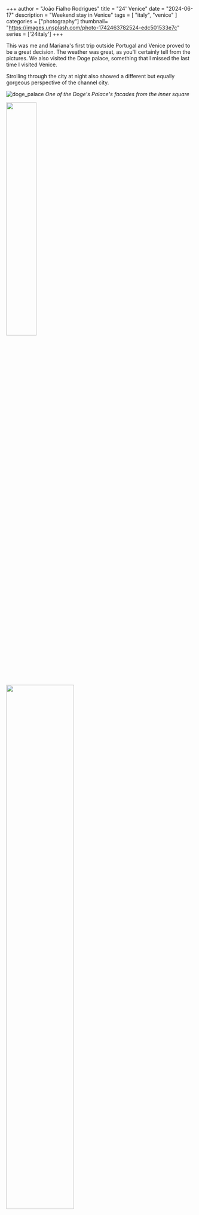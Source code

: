 +++
author = "João Fialho Rodrigues"
title = "24' Venice"
date = "2024-06-17"
description = "Weekend stay in Venice"
tags = [
    "italy", "venice"
]
categories = ["photography"]
thumbnail= "https://images.unsplash.com/photo-1742463782524-edc501533e7c"
series = ['24italy']
+++

This was me and Mariana's first trip outside Portugal and Venice proved to be a great decision. The weather was great, as you'll certainly tell from the pictures. We also visited the Doge palace, something that I missed the last time I visited Venice.

Strolling through the city at night also showed a different but equally gorgeous perspective of the channel city.

![doge_palace](https://images.unsplash.com/photo-1742463782524-edc501533e7c)
*One of the Doge's Palace's facades from the inner square*

<div class="image-row">
    <img src="https://images.unsplash.com/photo-1742463782549-616605248729" width="40%"/>
    <img src="https://images.unsplash.com/photo-1742463768499-864f0414e008" width="60%"/>
</div>

*Statue of Adam, by Antonio Rizzo*

*View of the Doge's Palace from St Mark's Square*


<div class="image-row">
    <img src="https://images.unsplash.com/photo-1742463768589-ecd1087ec55b" width="48%"/>
    <img src="https://images.unsplash.com/photo-1742463768749-7fc0438bbb3c" width="52%"/>
</div>

*Boat riders. I like the left one specially for its composition.*

<div class="image-row">
    <img src="https://images.unsplash.com/photo-1742463768746-620af17e6023" width="53%"/>
    <img src="https://images.unsplash.com/photo-1742463777249-41eb00a4a122" width="47%"/>
</div>

*View from the Rialto bridge, day and night*